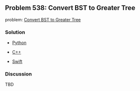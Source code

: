 ## Problem 538: Convert BST to Greater Tree

problem: [Convert BST to Greater Tree](https://leetcode.com/problems/convert-bst-to-greater-tree/)

### Solution

- [Python](../python/problem538.py)

- [C++](../cpp/problem538.cpp)

- [Swift](../swift/problem538.swift)

### Discussion

TBD

